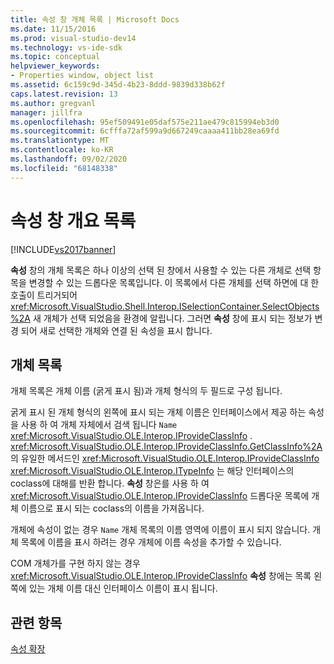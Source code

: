 ```yaml
---
title: 속성 창 개체 목록 | Microsoft Docs
ms.date: 11/15/2016
ms.prod: visual-studio-dev14
ms.technology: vs-ide-sdk
ms.topic: conceptual
helpviewer_keywords:
- Properties window, object list
ms.assetid: 6c159c9d-345d-4b23-8ddd-9839d338b62f
caps.latest.revision: 13
ms.author: gregvanl
manager: jillfra
ms.openlocfilehash: 95ef509491e05daf575e211ae479c815994eb3d0
ms.sourcegitcommit: 6cfffa72af599a9d667249caaaa411bb28ea69fd
ms.translationtype: MT
ms.contentlocale: ko-KR
ms.lasthandoff: 09/02/2020
ms.locfileid: "68148338"
---
```

# <a name="properties-window-object-list"></a>속성 창 개요 목록
[!INCLUDE[vs2017banner](../../includes/vs2017banner.md)]

**속성** 창의 개체 목록은 하나 이상의 선택 된 창에서 사용할 수 있는 다른 개체로 선택 항목을 변경할 수 있는 드롭다운 목록입니다. 이 목록에서 다른 개체를 선택 하면에 대 한 호출이 트리거되어 <xref:Microsoft.VisualStudio.Shell.Interop.ISelectionContainer.SelectObjects%2A> 새 개체가 선택 되었음을 환경에 알립니다. 그러면 **속성** 창에 표시 되는 정보가 변경 되어 새로 선택한 개체와 연결 된 속성을 표시 합니다.  
  
## <a name="the-object-list"></a>개체 목록  
 개체 목록은 개체 이름 (굵게 표시 됨)과 개체 형식의 두 필드로 구성 됩니다.  
  
 굵게 표시 된 개체 형식의 왼쪽에 표시 되는 개체 이름은 인터페이스에서 제공 하는 속성을 사용 하 여 개체 자체에서 검색 됩니다 `Name` <xref:Microsoft.VisualStudio.OLE.Interop.IProvideClassInfo> . <xref:Microsoft.VisualStudio.OLE.Interop.IProvideClassInfo.GetClassInfo%2A>의 유일한 메서드인 <xref:Microsoft.VisualStudio.OLE.Interop.IProvideClassInfo> <xref:Microsoft.VisualStudio.OLE.Interop.ITypeInfo> 는 해당 인터페이스의 coclass에 대해를 반환 합니다. **속성** 창은를 사용 하 여 <xref:Microsoft.VisualStudio.OLE.Interop.IProvideClassInfo> 드롭다운 목록에 개체 이름으로 표시 되는 coclass의 이름을 가져옵니다.  
  
 개체에 속성이 없는 경우 `Name` 개체 목록의 이름 영역에 이름이 표시 되지 않습니다. 개체 목록에 이름을 표시 하려는 경우 개체에 이름 속성을 추가할 수 있습니다.  
  
 COM 개체가를 구현 하지 않는 경우 <xref:Microsoft.VisualStudio.OLE.Interop.IProvideClassInfo> **속성** 창에는 목록 왼쪽에 있는 개체 이름 대신 인터페이스 이름이 표시 됩니다.  
  
## <a name="see-also"></a>관련 항목  
 [속성 확장](../../extensibility/internals/extending-properties.md)
